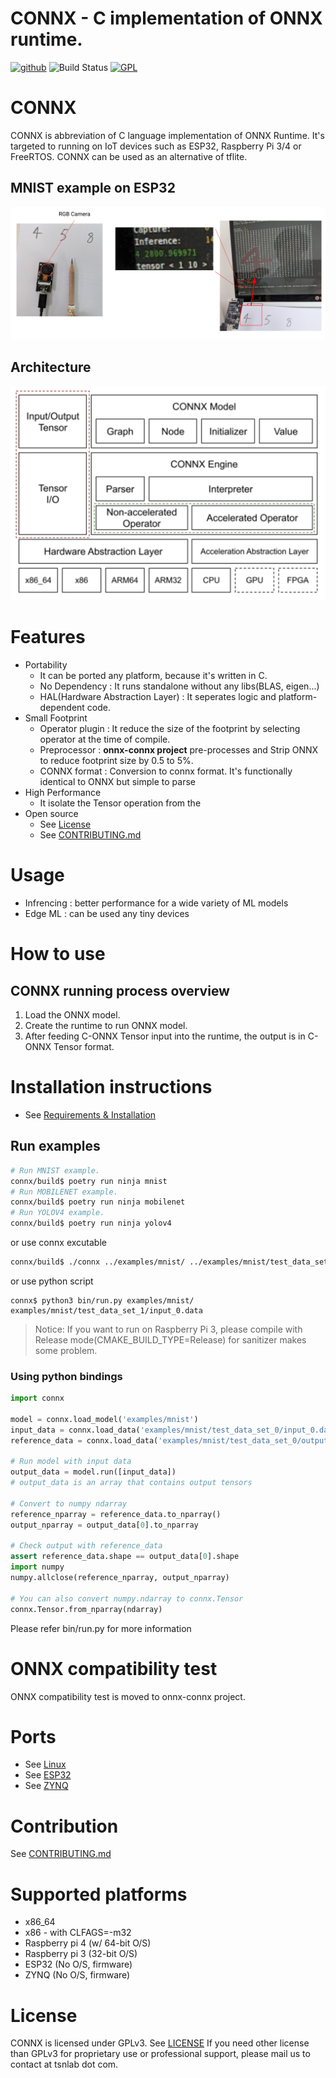 # CONNX - C implementation of ONNX runtime.  

[<img alt="github" src="https://img.shields.io/badge/github-tsnlab/connx-8da0cb?logo=github" height="20">](https://github.com/tsnlab/connx)
![Build Status](https://github.com/tsnlab/connx/actions/workflows/build.yml/badge.svg)
[![GPL](https://img.shields.io/badge/license-GPLv2-blue.svg)](https://github.com/emilk/egui/blob/master/LICENSE-GPL)


# CONNX
CONNX is abbreviation of C language implementation of ONNX Runtime. It's targeted to running on IoT devices
such as ESP32, Raspberry Pi 3/4 or FreeRTOS. CONNX can be used as an alternative of tflite.

## MNIST example on ESP32
![](/assets/images/esp32_test.png)  

## Architecture
  ![](/assets/images/CONNX_architecture.png)
  
# Features
* Portability
  * It can be ported any platform, because it's written in C.
  * No Dependency : It runs standalone without any libs(BLAS, eigen...)
  * HAL(Hardware Abstraction Layer) : It seperates logic and platform-dependent code.
* Small Footprint
  * Operator plugin : It reduce the size of the footprint by selecting operator at the time of compile.
  * Preprocessor : **onnx-connx project** pre-processes and Strip ONNX to reduce footprint size by 0.5 to 5%.
  * CONNX format : Conversion to connx format. It's functionally identical to ONNX but simple to parse
* High Performance
  * It isolate the Tensor operation from the
* Open source 
  * See [License](#License) 
  * See [CONTRIBUTING.md](CONTRIBUTING.md)

# Usage
* Infrencing : better performance for a wide variety of ML models
* Edge ML : can be used any tiny devices

# How to use
## CONNX running process overview
1. Load the ONNX model.
2. Create the runtime to run ONNX model.
3. After feeding C-ONNX Tensor input into the runtime, the output is in C-ONNX Tensor format.

# Installation instructions
* See [Requirements & Installation](INSTALL.md)

## Run examples
 
~~~sh
# Run MNIST example.
connx/build$ poetry run ninja mnist
# Run MOBILENET example.
connx/build$ poetry run ninja mobilenet
# Run YOLOV4 example.
connx/build$ poetry run ninja yolov4
~~~
or use connx excutable
~~~sh
connx/build$ ./connx ../examples/mnist/ ../examples/mnist/test_data_set_1/input_0.data
~~~
or use python script
~~~
connx$ python3 bin/run.py examples/mnist/ examples/mnist/test_data_set_1/input_0.data
~~~

> Notice: If you want to run on Raspberry Pi 3, please compile with Release mode(CMAKE\_BUILD\_TYPE=Release) for sanitizer makes some problem.

### Using python bindings

```py
import connx

model = connx.load_model('examples/mnist')
input_data = connx.load_data('examples/mnist/test_data_set_0/input_0.data')
reference_data = connx.load_data('examples/mnist/test_data_set_0/output_0.data')

# Run model with input data
output_data = model.run([input_data])
# output_data is an array that contains output tensors

# Convert to numpy ndarray
reference_nparray = reference_data.to_nparray()
output_nparray = output_data[0].to_nparray

# Check output with reference_data
assert reference_data.shape == output_data[0].shape
import numpy
numpy.allclose(reference_nparray, output_nparray)

# You can also convert numpy.ndarray to connx.Tensor
connx.Tensor.from_nparray(ndarray)
```

Please refer bin/run.py for more information

# ONNX compatibility test
ONNX compatibility test is moved to onnx-connx project.

# Ports
 * See [Linux](ports/linux/README.md)
 * See [ESP32](ports/esp32/README.md)
 * See [ZYNQ](ports/zynq/README.md)

# Contribution
See [CONTRIBUTING.md](CONTRIBUTING.md)

# Supported platforms
 * x86\_64
 * x86 - with CLFAGS=-m32
 * Raspberry pi 4 (w/ 64-bit O/S)
 * Raspberry pi 3 (32-bit O/S)
 * ESP32 (No O/S, firmware)
 * ZYNQ (No O/S, firmware)

# License
CONNX is licensed under GPLv3. See [LICENSE](LICENSE)
If you need other license than GPLv3 for proprietary use or professional support, please mail us to contact at tsnlab dot com.
